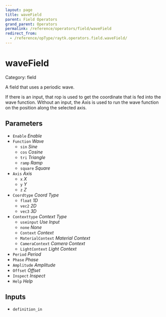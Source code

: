 ```yaml
---
layout: page
title: waveField
parent: Field Operators
grand_parent: Operators
permalink: /reference/operators/field/waveField
redirect_from:
  - /reference/opType/raytk.operators.field.waveField/
---
```


# waveField

Category: field



A field that uses a periodic wave.

If there is an input, that rop is used to get the coordinate that is fed into the wave function.
Without an input, the Axis is used to run the wave function on the position along the selected axis.

## Parameters

* `Enable` *Enable*
* `Function` *Wave*
  * `sin` *Sine*
  * `cos` *Cosine*
  * `tri` *Triangle*
  * `ramp` *Ramp*
  * `square` *Square*
* `Axis` *Axis*
  * `x` *X*
  * `y` *Y*
  * `z` *Z*
* `Coordtype` *Coord Type*
  * `float` *1D*
  * `vec2` *2D*
  * `vec3` *3D*
* `Contexttype` *Context Type*
  * `useinput` *Use Input*
  * `none` *None*
  * `Context` *Context*
  * `MaterialContext` *Material Context*
  * `CameraContext` *Camera Context*
  * `LightContext` *Light Context*
* `Period` *Period*
* `Phase` *Phase*
* `Amplitude` *Amplitude*
* `Offset` *Offset*
* `Inspect` *Inspect*
* `Help` *Help*

## Inputs

* `definition_in`